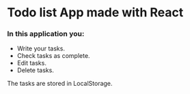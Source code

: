 # Todo list App made with React

### In this application you:

- Write your tasks.
- Check tasks as complete.
- Edit tasks.
- Delete tasks.

The tasks are stored in LocalStorage.
